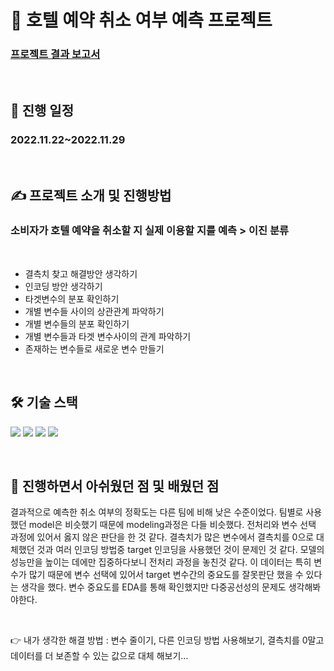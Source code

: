 # 🏨 호텔 예약 취소 여부 예측 프로젝트
### [프로젝트 결과 보고서](https://github.com/sseoyun/predicting_hotel_reservation_cancellation/blob/main/%ED%94%84%EB%A1%9C%EC%A0%9D%ED%8A%B8%20%EA%B2%B0%EA%B3%BC%20%EB%B3%B4%EA%B3%A0%EC%84%9C.pdf)

<br>

## 📅 진행 일정
### 2022.11.22~2022.11.29


<br>

## ✍ 프로젝트 소개 및 진행방법
### 소비자가 호텔 예약을 취소할 지 실제 이용할 지를 예측 > 이진 분류 

<br>

- 결측치 찾고 해결방안 생각하기
- 인코딩 방안 생각하기
- 타겟변수의 분포 확인하기
- 개별 변수들 사이의 상관관계 파악하기
- 개별 변수들의 분포 확인하기
- 개별 변수들과 타겟 변수사이의 관계 파악하기
- 존재하는 변수들로 새로운 변수 만들기

<br>

## 🛠 기술 스택

<p>
  <img src="https://img.shields.io/badge/Python-3776AB?style=for-the-badge&logo=Python&logoColor=white">
  <img src="https://img.shields.io/badge/Jupyter-F37626?style=for-the-badge&logo=Jupyter&logoColor=white">
  <img src="https://img.shields.io/badge/Numpy-013243?style=for-the-badge&logo=Numpy&logoColor=white">
  <img src="https://img.shields.io/badge/Pandas-150458?style=for-the-badge&logo=Pandas&logoColor=white">
</p>



<br>

## 🔎 진행하면서 아쉬웠던 점 및 배웠던 점
결과적으로 예측한 취소 여부의 정확도는 다른 팀에 비해 낮은 수준이었다.  팀별로 사용했던 model은 비슷했기 때문에 modeling과정은 다들 비슷했다.  전처리와 변수 선택 과정에 있어서 옳지 않은 판단을 한 것 같다. 결측치가 많은 변수에서 결측치를 0으로 대체했던 것과 여러 인코딩 방법중 target 인코딩을 사용했던 것이 문제인 것 같다. 모델의 성능만을 높이는 데에만 집중하다보니 전처리 과정을 놓친것 같다. 이 데이터는 특히 변수가 많기 때문에 변수 선택에 있어서 target 변수간의 중요도를 잘못판단 했을 수 있다는 생각을 했다.  변수 중요도를 EDA를 통해 확인했지만 다중공선성의 문제도 생각해봐야한다. 

<br>

👉 내가 생각한 해결 방법 : 변수 줄이기, 다른 인코딩 방법 사용해보기, 결측치를 0말고 데이터를 더 보존할 수 있는 값으로 대체 해보기…


<br>

